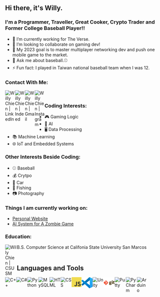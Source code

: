 ## Hi there, it's Willy.  

### I'm a Programmer, Traveller, Great Cooker, Crypto Trader and Former College Baseball Player!! 
- 🌱 I’m currently working for The Verse. 
- 👯 I’m looking to collaborate on gaming dev!
- 🥅 My 2023 goal is to master multiplayer networking dev and push one mobile game to the market.
- 💬 Ask me about baseball.⚾
- ⚡ Fun fact: I played in Taiwan national baseball team when I was 12.
   
### Contact With Me:
[<img align="left" alt="Willy Chien | LinkedIn" width="32px" src="https://cdn2.iconfinder.com/data/icons/social-media-applications/64/social_media_applications_14-linkedin-256.png" />][linkedin]
[<img align="left" alt="Willy Chien | Indeed" width="32px" src="https://spirerecoverysolutions.com/wp-content/uploads/2020/04/Home-Icon-indeed-v2-300x300-1.png" />][indeed]
[<img align="left" alt="Willy Chien | Gmail" width="32px" src="https://user-images.githubusercontent.com/86935394/169668261-f377245f-eae8-44aa-9e1c-3239fd247ce6.png" />][gmail]
[<img align="left" alt="Willy Chien | Instagram" width="32px" src="https://user-images.githubusercontent.com/86935394/169668060-befb60b7-24f0-4211-9c30-b678b4ce96c9.png" />][instagram]
   
<br />  

### Coding Interests: 
- 🎮 Gaming Logic
- 🤖 AI
- 🖥️ Data Processing
- 📚 Machine Learning
- 🌐 IoT and Embedded Systems

### Other Interests Beside Coding:
- ⚾ Baseball
- 💰 Crytpo
- 🚗 Car
- 🎣 Fishing
- :camera: Photography  

### Things I am currently working on:
- [Personal Website][web]
- [AI System for A Zombie Game][zom]

### Education:
<img align="left" alt="Willy Chien | CSUSM" width="38px" src="https://user-images.githubusercontent.com/86935394/169668547-b4243f0f-83c2-455b-bdde-8eb9abd276ad.jpg" />
B.S. Computer Science at Califonia State University San Marcos 

<br />
<br />  

## Languages and Tools
<img align="left" alt="C++" width="36px" src="https://cdn4.iconfinder.com/data/icons/logos-brands-in-colors/404/c_logo-256.png" />
<img align="left" alt="C#" width="36px" src="https://user-images.githubusercontent.com/86935394/169668963-85717bc3-8031-45a0-b3fd-c84afe3b7b93.png" />
<img align="left" alt="Python" width="36px" src="https://cdn4.iconfinder.com/data/icons/logos-and-brands/512/267_Python_logo-256.png" />
<img align="left" alt="MySQL" width="36px" src="https://www.freepnglogos.com/uploads/logo-mysql-png/logo-mysql-mysql-logo-png-images-are-download-crazypng-21.png" />
<img align="left" alt="HTML" width="36px" src="https://user-images.githubusercontent.com/86935394/169928262-29e576fd-3f97-496b-899b-95e0a14b54ca.png" />
<img align="left" alt="CSS" width="36px" src="https://user-images.githubusercontent.com/86935394/169928212-739421ea-e817-41a5-b56b-ae73b789f4e9.png" />
<img align="left" alt="JavaScript" width="32px" src="https://raw.githubusercontent.com/github/explore/80688e429a7d4ef2fca1e82350fe8e3517d3494d/topics/javascript/javascript.png" />
<img align="left" alt="Visual Studio Code" width="36px" src="https://raw.githubusercontent.com/github/explore/80688e429a7d4ef2fca1e82350fe8e3517d3494d/topics/visual-studio-code/visual-studio-code.png" />
<img align="left" alt="Unity" width="36px" src="https://user-images.githubusercontent.com/86935394/169668928-b4966c27-139b-4a74-a126-4f95b80f29cd.png" />
<img align="left" alt="Git" width="36px" src="https://raw.githubusercontent.com/github/explore/80688e429a7d4ef2fca1e82350fe8e3517d3494d/topics/git/git.png" />
<img align="left" alt="Putty" width="36px" src="https://user-images.githubusercontent.com/86935394/169669046-2492d34e-ec10-4038-8e14-a6f97cdc13e6.png" />
<img align="left" alt="PyCharm" width="36px" src="https://user-images.githubusercontent.com/86935394/169669095-a790e0ca-beff-4853-ba2c-178b8f9bae47.png" />
<img align="left" alt="Arduino" width="36px" src="https://user-images.githubusercontent.com/86935394/169669116-d2ba65ad-512f-4032-a5dc-eecabeee5e86.png" />



[linkedin]: https://www.linkedin.com/in/tingwei-chien-b17935217/
[gmail]: https://mail.google.com/mail/u/1/#inbox?compose=GTvVlcSHwQbRgTLxVkzjLrXbmXsGmtsGXxhSkXpLmxKhNDcJfWdgshjDPpvRkWlZdcZvlbCRkhgjs
[instagram]: https://www.instagram.com/chienwadeeee/
[indeed]: https://my.indeed.com/resume?hl=en&co=US&from=gnav-resume--myind
[web]: https://chickenstocktrading.com/
[zom]: https://github.com/Willy0226/Zombie-Land

